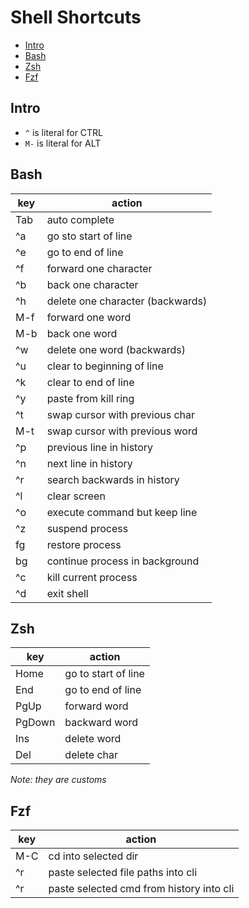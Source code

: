 # Shell Shortcuts

<!-- TOC GFM -->

* [Intro](#intro)
* [Bash](#bash)
* [Zsh](#zsh)
* [Fzf](#fzf)

<!-- /TOC -->

## Intro
- `^` is literal for CTRL
- `M-` is literal for ALT

## Bash
| key | action                           |
| -   | -                                |
| Tab | auto complete                    |
| ^a  | go sto start of line             |
| ^e  | go to end of line                |
| ^f  | forward one character            |
| ^b  | back one character               |
| ^h  | delete one character (backwards) |
| M-f | forward one word                 |
| M-b | back one word                    |
| ^w  | delete one word (backwards)      |
| ^u  | clear to beginning of line       |
| ^k  | clear to end of line             |
| ^y  | paste from kill ring             |
| ^t  | swap cursor with previous char   |
| M-t | swap cursor with previous word   |
| ^p  | previous line in history         |
| ^n  | next line in history             |
| ^r  | search backwards in history      |
| ^l  | clear screen                     |
| ^o  | execute command but keep line    |
| ^z  | suspend process                  |
| fg  | restore process                  |
| bg  | continue process in background   |
| ^c  | kill current process             |
| ^d  | exit shell                       |

## Zsh
| key    | action              |
| ---    | ---                 |
| Home   | go to start of line |
| End    | go to end of line   |
| PgUp   | forward word        |
| PgDown | backward word       |
| Ins    | delete word         |
| Del    | delete char         |

*Note: they are customs*

## Fzf
| key | action                                   |
| -   | -                                        |
| M-C | cd into selected dir                     |
| ^r  | paste selected file paths into cli       |
| ^r  | paste selected cmd from history into cli |
